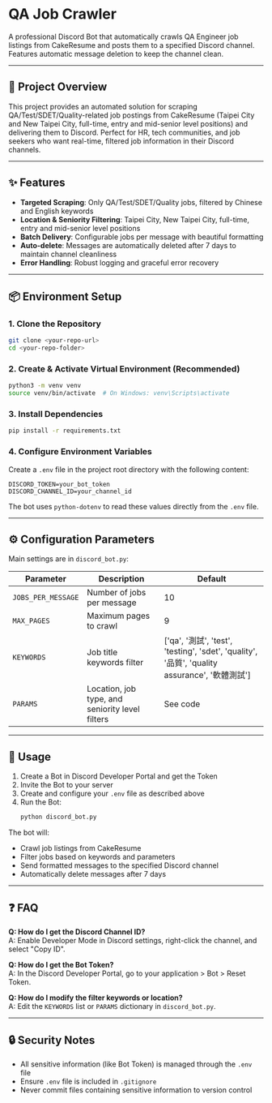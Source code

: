 # QA Job Crawler

A professional Discord Bot that automatically crawls QA Engineer job listings from CakeResume and posts them to a specified Discord channel. Features automatic message deletion to keep the channel clean.

---

## 🚀 Project Overview

This project provides an automated solution for scraping QA/Test/SDET/Quality-related job postings from CakeResume (Taipei City and New Taipei City, full-time, entry and mid-senior level positions) and delivering them to Discord. Perfect for HR, tech communities, and job seekers who want real-time, filtered job information in their Discord channels.

---

## ✨ Features

- **Targeted Scraping**: Only QA/Test/SDET/Quality jobs, filtered by Chinese and English keywords
- **Location & Seniority Filtering**: Taipei City, New Taipei City, full-time, entry and mid-senior level positions
- **Batch Delivery**: Configurable jobs per message with beautiful formatting
- **Auto-delete**: Messages are automatically deleted after 7 days to maintain channel cleanliness
- **Error Handling**: Robust logging and graceful error recovery

---

## 📦 Environment Setup

### 1. Clone the Repository

```bash
git clone <your-repo-url>
cd <your-repo-folder>
```

### 2. Create & Activate Virtual Environment (Recommended)

```bash
python3 -m venv venv
source venv/bin/activate  # On Windows: venv\Scripts\activate
```

### 3. Install Dependencies

```bash
pip install -r requirements.txt
```

### 4. Configure Environment Variables

Create a `.env` file in the project root directory with the following content:

```
DISCORD_TOKEN=your_bot_token
DISCORD_CHANNEL_ID=your_channel_id
```

The bot uses `python-dotenv` to read these values directly from the `.env` file.

---

## ⚙️ Configuration Parameters

Main settings are in `discord_bot.py`:

| Parameter          | Description                                     | Default                                                                                       |
| ------------------ | ----------------------------------------------- | --------------------------------------------------------------------------------------------- |
| `JOBS_PER_MESSAGE` | Number of jobs per message                      | 10                                                                                            |
| `MAX_PAGES`        | Maximum pages to crawl                          | 9                                                                                             |
| `KEYWORDS`         | Job title keywords filter                       | ['qa', '測試', 'test', 'testing', 'sdet', 'quality', '品質', 'quality assurance', '軟體測試'] |
| `PARAMS`           | Location, job type, and seniority level filters | See code                                                                                      |

---

## 📖 Usage

1. Create a Bot in Discord Developer Portal and get the Token
2. Invite the Bot to your server
3. Create and configure your `.env` file as described above
4. Run the Bot:
   ```bash
   python discord_bot.py
   ```

The bot will:

- Crawl job listings from CakeResume
- Filter jobs based on keywords and parameters
- Send formatted messages to the specified Discord channel
- Automatically delete messages after 7 days

---

## ❓ FAQ

**Q: How do I get the Discord Channel ID?**  
A: Enable Developer Mode in Discord settings, right-click the channel, and select "Copy ID".

**Q: How do I get the Bot Token?**  
A: In the Discord Developer Portal, go to your application > Bot > Reset Token.

**Q: How do I modify the filter keywords or location?**  
A: Edit the `KEYWORDS` list or `PARAMS` dictionary in `discord_bot.py`.

---

## 🔒 Security Notes

- All sensitive information (like Bot Token) is managed through the `.env` file
- Ensure `.env` file is included in `.gitignore`
- Never commit files containing sensitive information to version control
